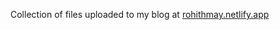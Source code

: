 
Collection of files uploaded to my blog at [rohithmay.netlify.app](https://rohithmay.netlify.app/) 

